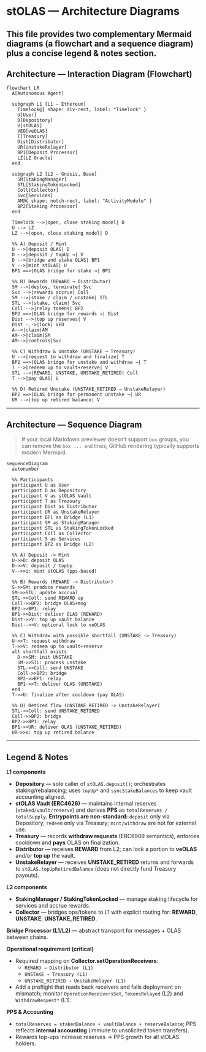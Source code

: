 # stOLAS — Architecture Diagrams

This file provides two complementary Mermaid diagrams (a **flowchart** and a **sequence diagram**) plus a concise **legend & notes** section. 
---

## Architecture — Interaction Diagram (Flowchart)

```mermaid
flowchart LR
  A[Autonomous Agent]

  subgraph L1 [L1 — Ethereum]
    Timelock@{ shape: div-rect, label: "Timelock" }
    U[User]
    D[Depository]
    V[stOLAS]
    VEO[veOLAS]
    T[Treasury]
    Dist[Distributor]
    UR[UnstakeRelayer]
    BP1[Deposit Processor]
    LZ[LZ Oracle]
  end

  subgraph L2 [L2 — Gnosis, Base]
    SM[StakingManager]
    STL[StakingTokenLocked]
    Coll[Collector]
    Svc[Services]
    AM@{ shape: notch-rect, label: "ActivityModule" }
    BP2[Staking Processor]
  end

  Timelock -->|open, close staking model| D
  U --> LZ
  LZ -->|open, close staking model| D

  %% A) Deposit / Mint
  U -->|deposit OLAS| D
  D -->|deposit / topUp →| V
  D -->|bridge and stake OLAS| BP1
  V -->|mint stOLAS| U
  BP1 ==>|OLAS bridge for stake →| BP2

  %% B) Rewards (REWARD → Distributor)
  SM -->|deploy, terminate| Svc
  Svc -->|rewards accrue| Coll
  SM -->|stake / claim / unstake| STL
  STL -->|stake, claim| Svc
  Coll -->|relay tokens| BP2
  BP2 ==>|OLAS bridge for rewards →| Dist
  Dist -->|top up reserves| V
  Dist -.->|lock| VEO
  A-->|claim|AM
  AM-->|claim|SM
  AM-->|controls|Svc

  %% C) Withdraw & Unstake (UNSTAKE → Treasury)
  U -->|request to withdraw and finalize| T
  BP2 ==>|OLAS bridge for unstake and withdraw →| T
  T -->|redeem up to vault+reserve| V
  STL -->|REWARD, UNSTAKE, UNSTAKE_RETIRED| Coll
  T -->|pay OLAS| U

  %% D) Retired Unstake (UNSTAKE_RETIRED → UnstakeRelayer)
  BP2 ==>|OLAS bridge for permanent unstake →| UR
  UR -->|top up retired balance| V
```

---

## Architecture — Sequence Diagram

> If your local Markdown previewer doesn’t support `box` groups, you can remove the `box ... end` lines; GitHub rendering typically supports modern Mermaid.

```mermaid
sequenceDiagram
  autonumber

  %% Participants
  participant U as User
  participant D as Depository
  participant V as stOLAS Vault
  participant T as Treasury
  participant Dist as Distributor
  participant UR as UnstakeRelayer
  participant BP1 as Bridge (L1)
  participant SM as StakingManager
  participant STL as StakingTokenLocked
  participant Coll as Collector
  participant S as Services
  participant BP2 as Bridge (L2)

  %% A) Deposit -> Mint
  U->>D: deposit OLAS
  D->>V: deposit / topUp
  V-->>U: mint stOLAS (pps-based)

  %% B) Rewards (REWARD -> Distributor)
  S->>SM: produce rewards
  SM->>STL: update accrual
  STL->>Coll: send REWARD op
  Coll->>BP2: bridge OLAS+msg
  BP2->>BP1: relay
  BP1->>Dist: deliver OLAS (REWARD)
  Dist->>V: top up vault balance
  Dist-->>V: optional lock to veOLAS

  %% C) Withdraw with possible shortfall (UNSTAKE -> Treasury)
  U->>T: request withdraw
  T->>V: redeem up to vault+reserve
  alt shortfall exists
    D->>SM: init UNSTAKE
    SM->>STL: process unstake
    STL->>Coll: send UNSTAKE
    Coll->>BP2: bridge
    BP2->>BP1: relay
    BP1->>T: deliver OLAS (UNSTAKE)
  end
  T->>U: finalize after cooldown (pay OLAS)

  %% D) Retired flow (UNSTAKE_RETIRED -> UnstakeRelayer)
  STL->>Coll: send UNSTAKE_RETIRED
  Coll->>BP2: bridge
  BP2->>BP1: relay
  BP1->>UR: deliver OLAS (UNSTAKE_RETIRED)
  UR->>V: top up retired balance
```

---

## Legend & Notes

**L1 components**
- **Depository** — sole caller of `stOLAS.deposit()`; orchestrates staking/rebalancing; uses `topUp*` and `syncStakeBalances` to keep vault accounting aligned.
- **stOLAS Vault (ERC4626)** — maintains internal reserves (`staked/vault/reserve`) and derives **PPS** as `totalReserves / totalSupply`. **Entrypoints are non-standard:** `deposit` only via Depository, `redeem` only via Treasury; `mint/withdraw` are not for external use.
- **Treasury** — records **withdraw requests** (ERC6909 semantics), enforces cooldown and **pays** OLAS on finalization.
- **Distributor** — receives **REWARD** from L2; can lock a portion to **veOLAS** and/or **top up** the vault.
- **UnstakeRelayer** — receives **UNSTAKE_RETIRED** returns and forwards to `stOLAS.topUpRetiredBalance` (does not directly fund Treasury payouts).

**L2 components**
- **StakingManager / StakingTokenLocked** — manage staking lifecycle for services and accrue rewards.
- **Collector** — bridges ops/tokens to L1 with explicit routing for: **REWARD**, **UNSTAKE**, **UNSTAKE_RETIRED**.

**Bridge Processor (L1/L2)** — abstract transport for messages + OLAS between chains.

**Operational requirement (critical)**
- Required mapping on **Collector.setOperationReceivers**:
  - `REWARD → Distributor (L1)`
  - `UNSTAKE → Treasury (L1)`
  - `UNSTAKE_RETIRED → UnstakeRelayer (L1)`
- Add a preflight that reads back receivers and fails deployment on mismatch; monitor `OperationReceiversSet`, `TokensRelayed` (L2) and `WithdrawRequest*` (L1).

**PPS & Accounting**
- `totalReserves = stakedBalance + vaultBalance + reserveBalance`; PPS reflects **internal accounting** (immune to unsolicited token transfers).
- Rewards top-ups increase reserves → PPS growth for all stOLAS holders.


